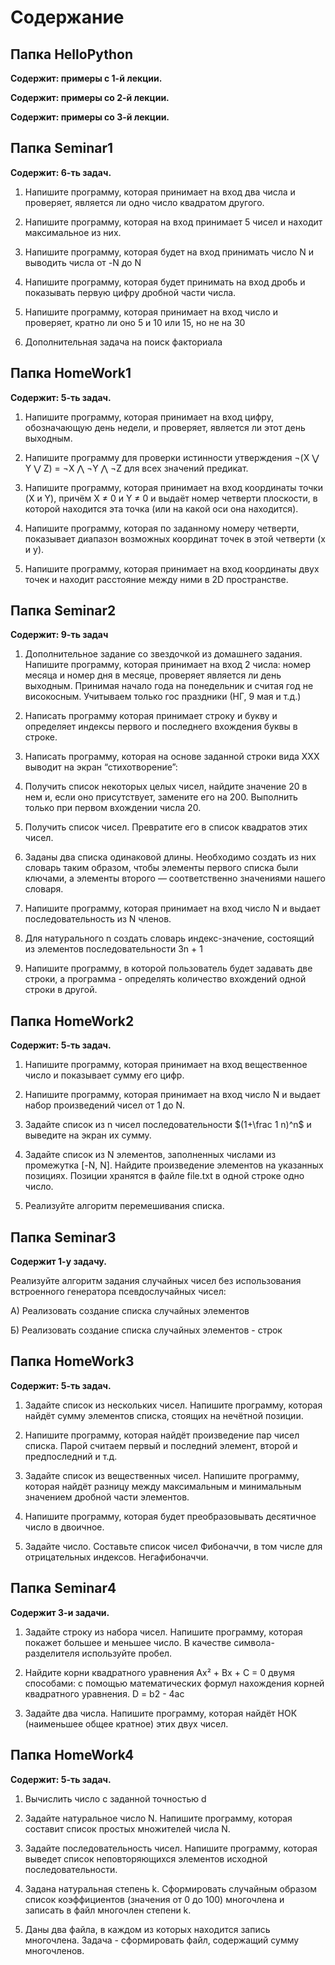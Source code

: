 # Содержание

## Папка HelloPython

**Содержит: примеры с 1-й лекции.**

**Содержит: примеры со 2-й лекции.**

**Содержит: примеры со 3-й лекции.**

## Папка Seminar1
**Содержит: 6-ть задач.**

1. Напишите программу, которая принимает на вход два числа и проверяет, является ли одно число квадратом другого.

2. Напишите программу, которая на вход принимает 5 чисел и находит максимальное из них.

3. Напишите программу, которая будет на вход принимать число N и выводить числа от -N до N

4. Напишите программу, которая будет принимать на вход дробь и показывать первую цифру дробной части числа.

5. Напишите программу, которая принимает на вход число и проверяет, кратно ли оно 5 и 10 или 15, но не на 30

6. Дополнительная задача на поиск факториала

## Папка HomeWork1
**Содержит: 5-ть задач.**

1. Напишите программу, которая принимает на вход цифру, обозначающую день недели, и проверяет, является ли этот день выходным.

2. Напишите программу для проверки истинности утверждения ¬(X ⋁ Y ⋁ Z) = ¬X ⋀ ¬Y ⋀ ¬Z для всех значений предикат.

3. Напишите программу, которая принимает на вход координаты точки (X и Y), причём X ≠ 0 и Y ≠ 0 и выдаёт номер четверти плоскости, в которой находится эта точка (или на какой оси она находится).

4. Напишите программу, которая по заданному номеру четверти, показывает диапазон возможных координат точек в этой четверти (x и y).

5. Напишите программу, которая принимает на вход координаты двух точек и находит расстояние между ними в 2D пространстве.

## Папка Seminar2
**Содержит: 9-ть задач**

1. Дополнительное задание со звездочкой из домашнего задания. Напишите программу, которая принимает на вход 2 числа: номер месяца и номер дня в месяце, проверяет является ли день выходным. Принимая начало года на понедельник и считая год не високосным. Учитываем только гос праздники (НГ, 9 мая и т.д.)

2. Написать программу которая принимает строку и букву и определяет индексы первого и последнего вхождения буквы в строке.

3. Написать программу, которая на основе заданной строки вида ХХХ выводит на экран “стихотворение”:

4. Получить список некоторых целых чисел, найдите значение 20 в нем и, если оно присутствует, замените его на 200. Выполнить только при первом вхождении числа 20.

5. Получить список чисел. Превратите его в список квадратов этих чисел.

6. Заданы два списка одинаковой длины. Необходимо создать из них словарь таким образом, чтобы элементы первого списка были ключами, а элементы второго — соответственно значениями нашего словаря.

7. Напишите программу, которая принимает на вход число N и выдает последовательность из N членов.

8. Для натурального n создать словарь индекс-значение, состоящий из элементов последовательности 3n + 1

9. Напишите программу, в которой пользователь будет задавать две строки, а программа - определять количество вхождений одной строки в другой.

## Папка HomeWork2
**Содержит: 5-ть задач.**

1. Напишите программу, которая принимает на вход вещественное число и показывает сумму его цифр.

2. Напишите программу, которая принимает на вход число N и выдает набор произведений чисел от 1 до N.

3. Задайте список из n чисел последовательности $(1+\frac 1 n)^n$ и выведите на экран их сумму.

4. Задайте список из N элементов, заполненных числами из промежутка [-N, N]. Найдите произведение элементов на указанных позициях. Позиции хранятся в файле file.txt в одной строке одно число.

5. Реализуйте алгоритм перемешивания списка.

## Папка Seminar3
**Содержит 1-у задачу.**

Реализуйте алгоритм задания случайных чисел без использования встроенного генератора псевдослучайных чисел:

А) Реализовать создание списка случайных элементов

Б) Реализовать создание списка случайных элементов - строк

## Папка HomeWork3
**Содержит: 5-ть задач.**

1. Задайте список из нескольких чисел. Напишите программу, которая найдёт сумму элементов списка, стоящих на нечётной позиции.

2. Напишите программу, которая найдёт произведение пар чисел списка. Парой считаем первый и последний элемент, второй и предпоследний и т.д.

3. Задайте список из вещественных чисел. Напишите программу, которая найдёт разницу между максимальным и минимальным значением дробной части элементов.

4. Напишите программу, которая будет преобразовывать десятичное число в двоичное.

5. Задайте число. Составьте список чисел Фибоначчи, в том числе для отрицательных индексов. Негафибоначчи.

## Папка Seminar4
**Содержит 3-и задачи.**

1. Задайте строку из набора чисел. Напишите программу, которая покажет большее и меньшее число. В качестве символа-разделителя используйте пробел.

2. Найдите корни квадратного уравнения Ax² + Bx + C = 0 двумя способами: с помощью математических формул нахождения корней квадратного уравнения. D = b2 - 4ac

3. Задайте два числа. Напишите программу, которая найдёт НОК (наименьшее общее кратное) этих двух чисел.

## Папка HomeWork4
**Содержит: 5-ть задач.**

1. Вычислить число c заданной точностью d

2. Задайте натуральное число N. Напишите программу, которая составит список простых множителей числа N.

3. Задайте последовательность чисел. Напишите программу, которая выведет список неповторяющихся элементов исходной последовательности.

4. Задана натуральная степень k. Сформировать случайным образом список коэффициентов (значения от 0 до 100) многочлена и записать в файл многочлен степени k.

5. Даны два файла, в каждом из которых находится запись многочлена. Задача - сформировать файл, содержащий сумму многочленов.